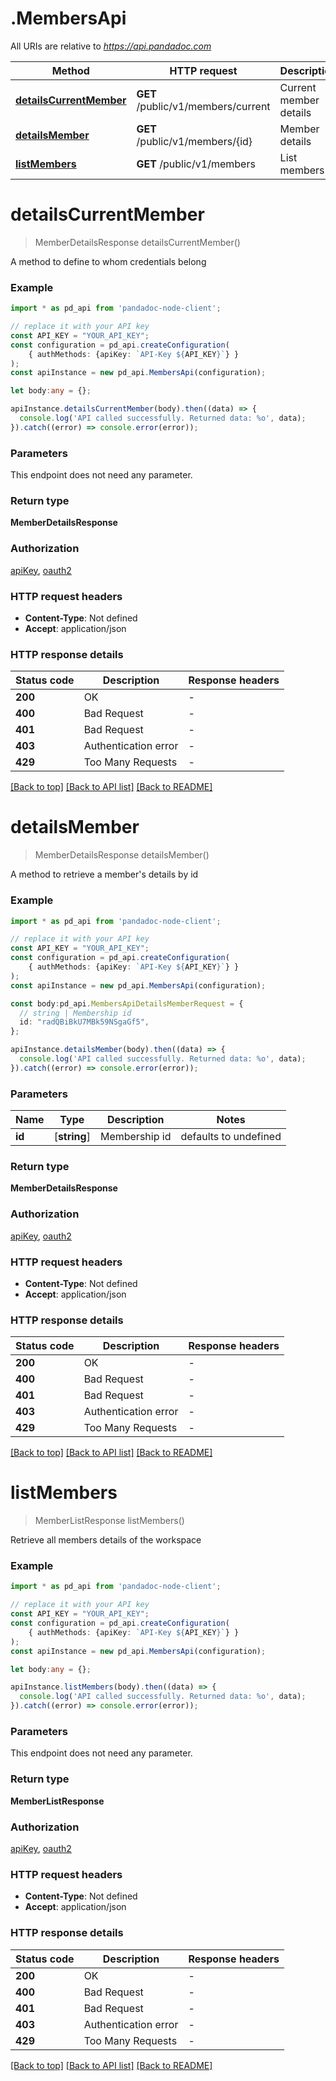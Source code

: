 # .MembersApi

All URIs are relative to *https://api.pandadoc.com*

Method | HTTP request | Description
------------- | ------------- | -------------
[**detailsCurrentMember**](MembersApi.md#detailsCurrentMember) | **GET** /public/v1/members/current | Current member details
[**detailsMember**](MembersApi.md#detailsMember) | **GET** /public/v1/members/{id} | Member details
[**listMembers**](MembersApi.md#listMembers) | **GET** /public/v1/members | List members


# **detailsCurrentMember**
> MemberDetailsResponse detailsCurrentMember()

A method to define to whom credentials belong

### Example


```typescript
import * as pd_api from 'pandadoc-node-client';

// replace it with your API key
const API_KEY = "YOUR_API_KEY";
const configuration = pd_api.createConfiguration(
    { authMethods: {apiKey: `API-Key ${API_KEY}`} }
);
const apiInstance = new pd_api.MembersApi(configuration);

let body:any = {};

apiInstance.detailsCurrentMember(body).then((data) => {
  console.log('API called successfully. Returned data: %o', data);
}).catch((error) => console.error(error));
```


### Parameters
This endpoint does not need any parameter.


### Return type

**MemberDetailsResponse**

### Authorization

[apiKey](../README.md#apiKey), [oauth2](../README.md#oauth2)

### HTTP request headers

 - **Content-Type**: Not defined
 - **Accept**: application/json


### HTTP response details
| Status code | Description | Response headers |
|-------------|-------------|------------------|
**200** | OK |  -  |
**400** | Bad Request |  -  |
**401** | Bad Request |  -  |
**403** | Authentication error |  -  |
**429** | Too Many Requests |  -  |

[[Back to top]](#) [[Back to API list]](../README.md#documentation-for-api-endpoints) [[Back to README]](../README.md)

# **detailsMember**
> MemberDetailsResponse detailsMember()

A method to retrieve a member's details by id

### Example


```typescript
import * as pd_api from 'pandadoc-node-client';

// replace it with your API key
const API_KEY = "YOUR_API_KEY";
const configuration = pd_api.createConfiguration(
    { authMethods: {apiKey: `API-Key ${API_KEY}`} }
);
const apiInstance = new pd_api.MembersApi(configuration);

const body:pd_api.MembersApiDetailsMemberRequest = {
  // string | Membership id
  id: "radQBiBkU7MBk59NSgaGf5",
};

apiInstance.detailsMember(body).then((data) => {
  console.log('API called successfully. Returned data: %o', data);
}).catch((error) => console.error(error));
```


### Parameters

Name | Type | Description  | Notes
------------- | ------------- | ------------- | -------------
 **id** | [**string**] | Membership id | defaults to undefined


### Return type

**MemberDetailsResponse**

### Authorization

[apiKey](../README.md#apiKey), [oauth2](../README.md#oauth2)

### HTTP request headers

 - **Content-Type**: Not defined
 - **Accept**: application/json


### HTTP response details
| Status code | Description | Response headers |
|-------------|-------------|------------------|
**200** | OK |  -  |
**400** | Bad Request |  -  |
**401** | Bad Request |  -  |
**403** | Authentication error |  -  |
**429** | Too Many Requests |  -  |

[[Back to top]](#) [[Back to API list]](../README.md#documentation-for-api-endpoints) [[Back to README]](../README.md)

# **listMembers**
> MemberListResponse listMembers()

Retrieve all members details of the workspace

### Example


```typescript
import * as pd_api from 'pandadoc-node-client';

// replace it with your API key
const API_KEY = "YOUR_API_KEY";
const configuration = pd_api.createConfiguration(
    { authMethods: {apiKey: `API-Key ${API_KEY}`} }
);
const apiInstance = new pd_api.MembersApi(configuration);

let body:any = {};

apiInstance.listMembers(body).then((data) => {
  console.log('API called successfully. Returned data: %o', data);
}).catch((error) => console.error(error));
```


### Parameters
This endpoint does not need any parameter.


### Return type

**MemberListResponse**

### Authorization

[apiKey](../README.md#apiKey), [oauth2](../README.md#oauth2)

### HTTP request headers

 - **Content-Type**: Not defined
 - **Accept**: application/json


### HTTP response details
| Status code | Description | Response headers |
|-------------|-------------|------------------|
**200** | OK |  -  |
**400** | Bad Request |  -  |
**401** | Bad Request |  -  |
**403** | Authentication error |  -  |
**429** | Too Many Requests |  -  |

[[Back to top]](#) [[Back to API list]](../README.md#documentation-for-api-endpoints) [[Back to README]](../README.md)

